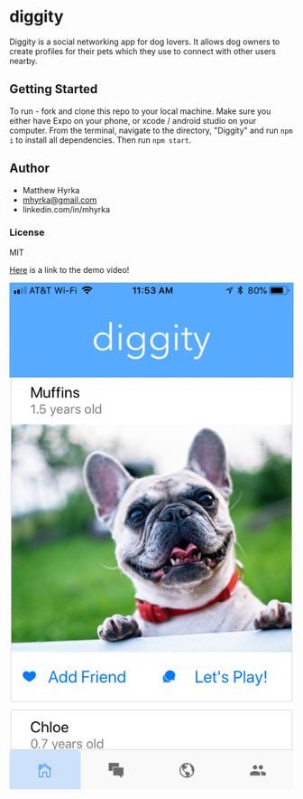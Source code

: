 # **diggity**

Diggity is a social networking app for dog lovers. It allows dog owners to create profiles for their pets
which they use to connect with other users nearby.

## **Getting Started**

To run - fork and clone this repo to your local machine. Make sure you either have Expo on your
phone, or xcode / android studio on your computer. From the terminal, navigate to the directory, "Diggity" and run `npm i` to install all dependencies. Then run `npm start`.

## **Author**

- Matthew Hyrka
- mhyrka@gmail.com
- linkedin.com/in/mhyrka

### **License**

MIT

[Here](https://youtu.be/xXlfUxhcSGA) is a link to the demo video!

![diggity home screen](./diggityScreenShot.JPG)
